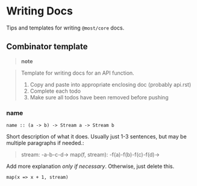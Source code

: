 Writing Docs
============

Tips and templates for writing `@most/core` docs.

Combinator template
-------------------

> **note**

> Template for writing docs for an API function.
>
> 1.  Copy and paste into appropriate enclosing doc (probably api.rst)
> 2.  Complete each todo
> 3.  Make sure all todos have been removed before pushing

### name

``` {.sourceCode .haskell}
name :: (a -> b) -> Stream a -> Stream b
```

Short description of what it does. Usually just 1-3 sentences, but may
be multiple paragraphs if needed.:

> stream: -a-b-c-d-\> map(f, stream): -f(a)-f(b)-f(c)-f(d)-\>

Add more explanation *only if necessary*. Otherwise, just delete this.

``` {.sourceCode .javascript}
map(x => x + 1, stream)
```
